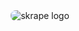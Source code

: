 <div style="display: flex; justify-content: center; align-items: center; min-height: 100vh;">
    <img src="https://github.com/user-attachments/assets/220e1f35-d3c9-41b6-baf0-5f757d72081d" alt="skrape logo" style="border-radius: 8px; max-width: 100%; height: auto;">
  </div>

